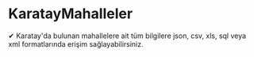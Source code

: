 # KaratayMahalleler

✔ Karatay'da bulunan mahallelere ait tüm bilgilere json, csv, xls, sql veya xml formatlarında erişim sağlayabilirsiniz.
